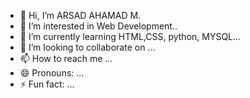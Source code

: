 - 👋 Hi, I’m ARSAD AHAMAD M.
- 👀 I’m interested in Web Development..
- 🌱 I’m currently learning HTML,CSS, python, MYSQL...
- 💞️ I’m looking to collaborate on ...
- 📫 How to reach me ...
- 😄 Pronouns: ...
- ⚡ Fun fact: ...

<!---
ahamadarsad/ahamadarsad is a ✨ special ✨ repository because its `README.md` (this file) appears on your GitHub profile.
You can click the Preview link to take a look at your changes.
--->
